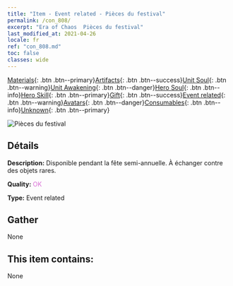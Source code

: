 ```yaml
---
title: "Item - Event related - Pièces du festival"
permalink: /con_808/
excerpt: "Era of Chaos  Pièces du festival"
last_modified_at: 2021-04-26
locale: fr
ref: "con_808.md"
toc: false
classes: wide
---
```

 [Materials](/ItemsFR/){: .btn .btn--primary}[Artifacts](/ItemsFR/Artifacts/){: .btn .btn--success}[Unit Soul](/ItemsFR/UnitSoul/){: .btn .btn--warning}[Unit Awakening](/ItemsFR/UnitAwakening/){: .btn .btn--danger}[Hero Soul](/ItemsFR/HeroSoul/){: .btn .btn--info}[Hero Skill](/ItemsFR/HeroSkill/){: .btn .btn--primary}[Gift](/ItemsFR/Gift/){: .btn .btn--success}[Event related](/ItemsFR/Events/){: .btn .btn--warning}[Avatars](/ItemsFR/Avatars/){: .btn .btn--danger}[Consumables](/ItemsFR/Consumables/){: .btn .btn--info}[Unknown](/ItemsFR/Unknown/){: .btn .btn--primary}

 ![Pièces du festival](/images/t/i_3066.png)

## Détails
 **Description:** Disponible pendant la fête semi-annuelle. À échanger contre des objets rares.

 **Quality:** <span style="color: #DA70D6">OK</span>

 **Type:** Event related

## Gather

  None

## This item contains:

  None

